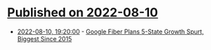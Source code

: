 # [Published on 2022-08-10](index.md)

* [2022-08-10, 19:20:00](https://tech.slashdot.org/story/22/08/10/1920255/google-fiber-plans-5-state-growth-spurt-biggest-since-2015?utm_source=rss1.0mainlinkanon&utm_medium=feed) - [Google Fiber Plans 5-State Growth Spurt, Biggest Since 2015](https://tech.slashdot.org/story/22/08/10/1920255/google-fiber-plans-5-state-growth-spurt-biggest-since-2015?utm_source=rss1.0mainlinkanon&utm_medium=feed)
